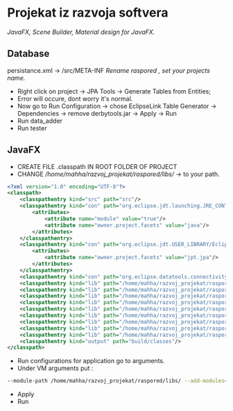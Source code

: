 # Projekat iz razvoja softvera
*JavaFX, Scene Builder, Material design for JavaFX.*

## Database

persistance.xml -> /src/META-INF *Rename raspored , set your projects name.*

* Right click on project -> JPA Tools -> Generate Tables from Entities;
* Error will occure, dont worry it's normal.
* Now go to Run Configuration -> chose EclipseLink Table Generator -> Dependencies -> remove derbytools.jar -> Apply -> Run 
* Run data_adder
* Run tester

## JavaFX

* CREATE FILE .classpath IN ROOT FOLDER OF PROJECT 
* CHANGE */home/mahha/razvoj_projekat/raspored/libs/* -> to your path.

```xml
<?xml version="1.0" encoding="UTF-8"?>
<classpath>
	<classpathentry kind="src" path="src"/>
	<classpathentry kind="con" path="org.eclipse.jdt.launching.JRE_CONTAINER/org.eclipse.jdt.internal.debug.ui.launcher.StandardVMType/JavaSE-11">
		<attributes>
			<attribute name="module" value="true"/>
			<attribute name="owner.project.facets" value="java"/>
		</attributes>
	</classpathentry>
	<classpathentry kind="con" path="org.eclipse.jdt.USER_LIBRARY/EclipseLink 2.5.2">
		<attributes>
			<attribute name="owner.project.facets" value="jpt.jpa"/>
		</attributes>
	</classpathentry>
	<classpathentry kind="con" path="org.eclipse.datatools.connectivity.jdt.DRIVERLIBRARY/Derby Embedded JDBC Driver"/>
	<classpathentry kind="lib" path="/home/mahha/razvoj_projekat/raspored/libs/src.zip"/>
	<classpathentry kind="lib" path="/home/mahha/razvoj_projekat/raspored/libs/javafx-swt.jar"/>
	<classpathentry kind="lib" path="/home/mahha/razvoj_projekat/raspored/libs/javafx.web.jar"/>
	<classpathentry kind="lib" path="/home/mahha/razvoj_projekat/raspored/libs/javafx.swing.jar"/>
	<classpathentry kind="lib" path="/home/mahha/razvoj_projekat/raspored/libs/javafx.media.jar"/>
	<classpathentry kind="lib" path="/home/mahha/razvoj_projekat/raspored/libs/javafx.graphics.jar"/>
	<classpathentry kind="lib" path="/home/mahha/razvoj_projekat/raspored/libs/javafx.fxml.jar"/>
	<classpathentry kind="lib" path="/home/mahha/razvoj_projekat/raspored/libs/javafx.controls.jar"/>
	<classpathentry kind="lib" path="/home/mahha/razvoj_projekat/raspored/libs/javafx.base.jar"/>
	<classpathentry kind="output" path="build/classes"/>
</classpath>
```

* Run configurations for application go to arguments.
* Under VM arguments put :
```bash
--module-path /home/mahha/razvoj_projekat/raspored/libs/ --add-modules=javafx.controls,javafx.fxml
```
* Apply
* Run
